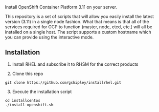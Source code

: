 Install OpenShift Container Platform 3.11 on your server.

This repository is a set of scripts that will allow you easily install the latest version (3.11) in a single node fashion.  What that means is that all of the services required for OCP to function (master, node, etcd, etc.) will all be installed on a single host.  The script supports a custom hostname which you can provide using the interactive mode.

## Installation

1. Install RHEL and subscribe it to RHSM for the correct products 

2. Clone this repo

```
git clone https://github.com/gshipley/installrhel.git
```

3. Execute the installation script

```
cd installcentos
./install-openshift.sh
```
